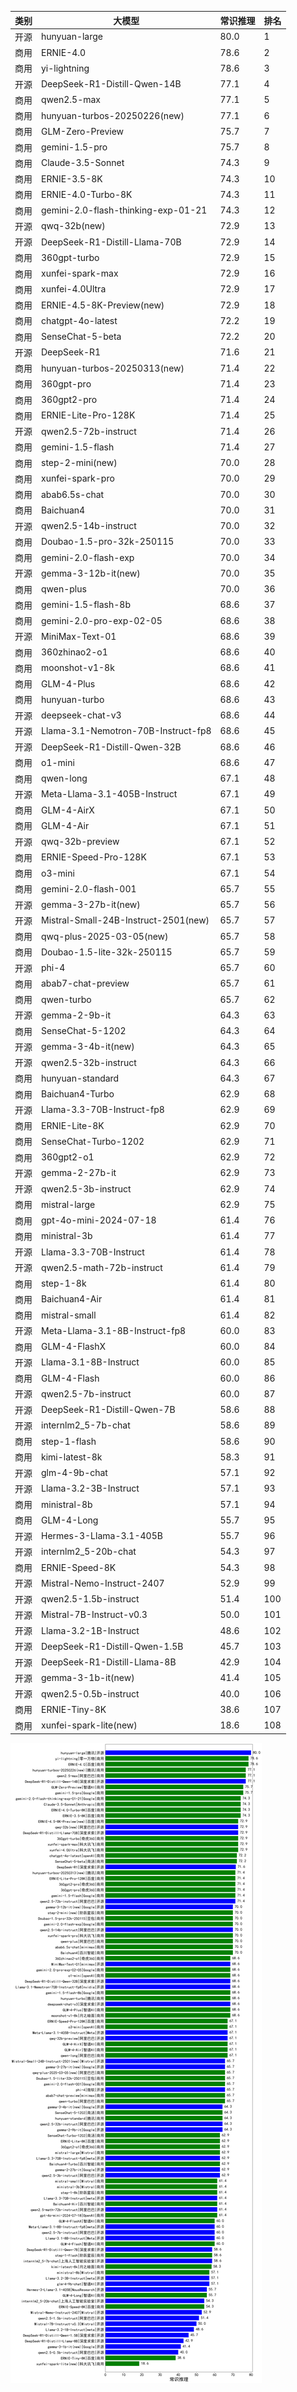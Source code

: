 
| 类别 | 大模型                         | 常识推理 | 排名 |
|-----|------------------------------|---------|----|
|开源|hunyuan-large|80.0|1|
|商用|ERNIE-4.0|78.6|2|
|商用|yi-lightning|78.6|3|
|开源|DeepSeek-R1-Distill-Qwen-14B|77.1|4|
|商用|qwen2.5-max|77.1|5|
|商用|hunyuan-turbos-20250226(new)|77.1|6|
|商用|GLM-Zero-Preview|75.7|7|
|商用|gemini-1.5-pro|75.7|8|
|商用|Claude-3.5-Sonnet|74.3|9|
|商用|ERNIE-3.5-8K|74.3|10|
|商用|ERNIE-4.0-Turbo-8K|74.3|11|
|商用|gemini-2.0-flash-thinking-exp-01-21|74.3|12|
|开源|qwq-32b(new)|72.9|13|
|开源|DeepSeek-R1-Distill-Llama-70B|72.9|14|
|商用|360gpt-turbo|72.9|15|
|商用|xunfei-spark-max|72.9|16|
|商用|xunfei-4.0Ultra|72.9|17|
|商用|ERNIE-4.5-8K-Preview(new)|72.9|18|
|商用|chatgpt-4o-latest|72.2|19|
|商用|SenseChat-5-beta|72.2|20|
|开源|DeepSeek-R1|71.6|21|
|商用|hunyuan-turbos-20250313(new)|71.4|22|
|商用|360gpt-pro|71.4|23|
|商用|360gpt2-pro|71.4|24|
|商用|ERNIE-Lite-Pro-128K|71.4|25|
|开源|qwen2.5-72b-instruct|71.4|26|
|商用|gemini-1.5-flash|71.4|27|
|商用|step-2-mini(new)|70.0|28|
|商用|xunfei-spark-pro|70.0|29|
|商用|abab6.5s-chat|70.0|30|
|商用|Baichuan4|70.0|31|
|开源|qwen2.5-14b-instruct|70.0|32|
|商用|Doubao-1.5-pro-32k-250115|70.0|33|
|商用|gemini-2.0-flash-exp|70.0|34|
|开源|gemma-3-12b-it(new)|70.0|35|
|商用|qwen-plus|70.0|36|
|商用|gemini-1.5-flash-8b|68.6|37|
|商用|gemini-2.0-pro-exp-02-05|68.6|38|
|开源|MiniMax-Text-01|68.6|39|
|商用|360zhinao2-o1|68.6|40|
|商用|moonshot-v1-8k|68.6|41|
|商用|GLM-4-Plus|68.6|42|
|商用|hunyuan-turbo|68.6|43|
|开源|deepseek-chat-v3|68.6|44|
|开源|Llama-3.1-Nemotron-70B-Instruct-fp8|68.6|45|
|开源|DeepSeek-R1-Distill-Qwen-32B|68.6|46|
|商用|o1-mini|68.6|47|
|商用|qwen-long|67.1|48|
|开源|Meta-Llama-3.1-405B-Instruct|67.1|49|
|商用|GLM-4-AirX|67.1|50|
|商用|GLM-4-Air|67.1|51|
|开源|qwq-32b-preview|67.1|52|
|商用|ERNIE-Speed-Pro-128K|67.1|53|
|商用|o3-mini|67.1|54|
|商用|gemini-2.0-flash-001|65.7|55|
|开源|gemma-3-27b-it(new)|65.7|56|
|开源|Mistral-Small-24B-Instruct-2501(new)|65.7|57|
|商用|qwq-plus-2025-03-05(new)|65.7|58|
|商用|Doubao-1.5-lite-32k-250115|65.7|59|
|开源|phi-4|65.7|60|
|商用|abab7-chat-preview|65.7|61|
|商用|qwen-turbo|65.7|62|
|开源|gemma-2-9b-it|64.3|63|
|商用|SenseChat-5-1202|64.3|64|
|开源|gemma-3-4b-it(new)|64.3|65|
|开源|qwen2.5-32b-instruct|64.3|66|
|商用|hunyuan-standard|64.3|67|
|商用|Baichuan4-Turbo|62.9|68|
|开源|Llama-3.3-70B-Instruct-fp8|62.9|69|
|商用|ERNIE-Lite-8K|62.9|70|
|商用|SenseChat-Turbo-1202|62.9|71|
|商用|360gpt2-o1|62.9|72|
|开源|gemma-2-27b-it|62.9|73|
|开源|qwen2.5-3b-instruct|62.9|74|
|商用|mistral-large|62.9|75|
|商用|gpt-4o-mini-2024-07-18|61.4|76|
|商用|ministral-3b|61.4|77|
|开源|Llama-3.3-70B-Instruct|61.4|78|
|开源|qwen2.5-math-72b-instruct|61.4|79|
|商用|step-1-8k|61.4|80|
|商用|Baichuan4-Air|61.4|81|
|商用|mistral-small|61.4|82|
|开源|Meta-Llama-3.1-8B-Instruct-fp8|60.0|83|
|商用|GLM-4-FlashX|60.0|84|
|开源|Llama-3.1-8B-Instruct|60.0|85|
|商用|GLM-4-Flash|60.0|86|
|开源|qwen2.5-7b-instruct|60.0|87|
|开源|DeepSeek-R1-Distill-Qwen-7B|58.6|88|
|开源|internlm2_5-7b-chat|58.6|89|
|商用|step-1-flash|58.6|90|
|商用|kimi-latest-8k|58.3|91|
|开源|glm-4-9b-chat|57.1|92|
|开源|Llama-3.2-3B-Instruct|57.1|93|
|商用|ministral-8b|57.1|94|
|商用|GLM-4-Long|55.7|95|
|开源|Hermes-3-Llama-3.1-405B|55.7|96|
|开源|internlm2_5-20b-chat|54.3|97|
|商用|ERNIE-Speed-8K|54.3|98|
|开源|Mistral-Nemo-Instruct-2407|52.9|99|
|开源|qwen2.5-1.5b-instruct|51.4|100|
|开源|Mistral-7B-Instruct-v0.3|50.0|101|
|开源|Llama-3.2-1B-Instruct|48.6|102|
|开源|DeepSeek-R1-Distill-Qwen-1.5B|45.7|103|
|开源|DeepSeek-R1-Distill-Llama-8B|42.9|104|
|开源|gemma-3-1b-it(new)|41.4|105|
|开源|qwen2.5-0.5b-instruct|40.0|106|
|商用|ERNIE-Tiny-8K|38.6|107|
|商用|xunfei-spark-lite(new)|18.6|108|


![lin](../pic/常识推理.png)
